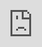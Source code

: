 ```yaml
---
title: Ponzi Scheme
post_status: publish
featured_image: /_images/PonziScheme.jpeg
---
```

![](_images/PonziScheme.jpeg)
<iframe src="https://player.vimeo.com/video/848432382?badge=0&amp;autopause=0&amp;player_id=0&amp;app_id=58479" frameborder="0" allow="autoplay; fullscreen; picture-in-picture" allowfullscreen style="position:absolute;top:0;left:0;width:100%;height:100%;" title="009 Ponzi Scheme"></iframe>

<div style="margin-bottom:30px;"></div>

## Additional Information: 
* [Charles Ponzi's Story](https://anita.link/ponzi)

## Transcription

So now after we were talking about how monetary supply inflation comes along, I want to talk about Ponzi schemes. A lot of people think that Bitcoin is a Ponzi scheme, and I have to say, yes it's sad but there are a lot of scams built with the word Bitcoin. So for example, people pretending they sell someone bitcoin, which they don't really because it's just a scam. But now talking about a Ponzi scheme, some people also believe Bitcoin is a Ponzi scheme. 

What is a Ponzi scheme? It's a form of fraud in which belief in the success of effective enterprise is fostered by payment of quick returns to the first investors from money invested by others. And the name Ponzi scheme comes from Charles Ponzi. He promised in the early 1900s, to double the money that people put into his scheme within three months. He said, we can pay you 50% interest. And many people believed these lies, and there were long lines at Ponzis office who invested into his notes, into his Ponzi scheme. Back then, it didn't have the bad name, as it does now.

This is Mr. Ponzis signing his Ponzi notes and actually he was arrested in 1920 for taking $20 million from tens of thousands of victims. As I said, his promise was to double the money. And in return for cash, the investors received promissory notes that guaranteed the original investment plus 50% interest. These notes from Ponzi had an ink stamped signature, and many refer to them as Ponzi notes. You can find a link down at the bottom of this video at Anita.link/ponzi where you can read more about Mr. Charles Ponzi and his ideas and his life. A quote from Charles Ponzi goes: "My business was simple. It was the old game of robbing Peter to pay Paul. You would give me a hundred dollars and I would give you a note to pay you $150 in three months... My notes became more valuable than American money and then came trouble. The whole thing was broken." 

And now, I would like to compare the characteristics of the Ponzi scheme to Fiat money creation and how money creation works in Bitcoin. A Ponzi scheme has a centralized actor like Mr. Ponzi. It's not auditable, it's not transparent, nobody knows what he's doing with that money. There is no money supply limit. He just creates notes after notes, and then he gets into difficulty in repaying investors, of course, because he takes all the money and steals it. And that system simply has to break one day. The loans or the money that a Ponzi scheme is creating and giving out is no real contribution to the economy. Greed is driving the Ponzi scheme. Everybody hears about that promise and everybody wants to join the investment too. 

Let's see what Fiat money creation is like. Well, we have a centralized actor, central banks, and governments. It's not auditable and not transparent. We don't know what's really in the ledgers of the banks. There's also no money supply limit, as you know, money is created through lending and through debt, and there's no limit on that. Banks run into difficulties to repay investors. That system also has to break one day, we only don't know when. What we're doing now is kicking the can down the road and do same thing all over again. The loaning of the money is not a contribution to the economy. And also greed is driving the fiat system. 

Whereas Bitcoin, is decentralized. It's auditable and transparent. It has a money supply limit of 21 million bitcoin. There are no investors in Bitcoin in that sense. So some people say, I invested in Bitcoin. Yes, okay, you changed your own field currency or national currency to Bitcoin and now you are holding it but you don't invest in a company or something like that. The system has no breaking point because it's self-regulated and it can't be inflated. Bitcoin creation is not built on lending. It's built on Proof-of-Work, on Bitcoin mining, which I will explain in later lessons. One thing is also true for Bitcoin: Greed is driving the adoption and the interest in Bitcoin. With interest, I mean that people want to have it, they want to use it, they want to learn about it. So greed is the common denominator between Ponzi, Fiat, and Bitcoin. But everything else is, to be honest, different. Actually, I would say the real Ponzi scheme is Fiat money creation.
